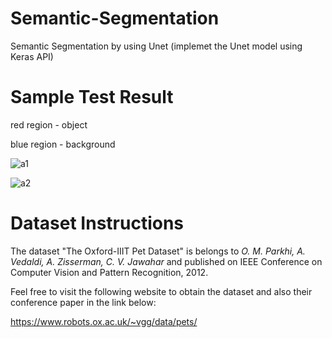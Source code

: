 # Semantic-Segmentation
Semantic Segmentation by using Unet (implemet the Unet model using Keras API)

# Sample Test Result
red region - object

blue region - background

![a1](https://user-images.githubusercontent.com/49195906/148007987-b76d4119-6b38-40a8-9138-6fb640f2a006.png)

![a2](https://user-images.githubusercontent.com/49195906/148007849-ad82394d-8918-4b2e-a816-13fdf2ba6150.jpg)


# Dataset Instructions
The dataset "The Oxford-IIIT Pet Dataset" is belongs to _O. M. Parkhi, A. Vedaldi, A. Zisserman, C. V. Jawahar_ and published on IEEE Conference on Computer Vision and Pattern Recognition, 2012.

Feel free to visit the following website to obtain the dataset and also their conference paper in the link below:

https://www.robots.ox.ac.uk/~vgg/data/pets/
